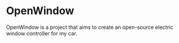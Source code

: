 # OpenWindow
OpenWindow is a project that aims to create an open-source electric window controller for my car.
